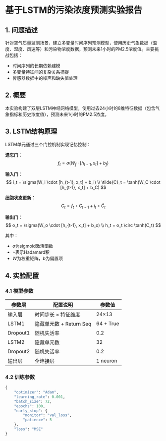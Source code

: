 # 基于LSTM的污染浓度预测实验报告

## 1. 问题描述
针对空气质量监测场景，建立多变量时间序列预测模型，使用历史气象数据（温度、湿度、风速等）和污染物浓度数据，预测未来1小时的PM2.5浓度值。主要挑战包括：
- 时间序列的长期依赖建模
- 多变量特征间的复杂关系捕捉
- 传感器数据中的噪声和缺失值处理

## 2. 概要
本实验构建了双层LSTM神经网络模型，使用过去24小时的8维特征数据（包含气象指标和历史浓度值），预测未来1小时的PM2.5浓度。

## 3. LSTM结构原理

LSTM单元通过三个门控机制实现记忆控制：

​**遗忘门**​：
$$ f_t = \sigma(W_f \cdot [h_{t-1}, x_t] + b_f) $$

​**输入门**​：
$$
i_t = \sigma(W_i \cdot [h_{t-1}, x_t] + b_i) \\
\tilde{C}_t = \tanh(W_C \cdot [h_{t-1}, x_t] + b_C)
$$

​**细胞状态更新**​：
$$ C_t = f_t \circ C_{t-1} + i_t \circ \tilde{C}_t $$

​**输出门**​：
$$
o_t = \sigma(W_o \cdot [h_{t-1}, x_t] + b_o) \\
h_t = o_t \circ \tanh(C_t)
$$

其中：
- $\sigma$为sigmoid激活函数
- $\circ$表示Hadamard积
- $W$为权重矩阵，$b$为偏置项



## 4. 实验配置
### 4.1 模型参数
| 参数层         | 配置说明                  | 参数值       |
|----------------|-------------------------|-------------|
| 输入层         | 时间步长 × 特征维度       | 24×13       |
| LSTM1          | 隐藏单元数 + Return Seq | 64 + True   |
| Dropout1       | 随机失活率               | 0.2         |
| LSTM2          | 隐藏单元数               | 32          |
| Dropout2       | 随机失活率               | 0.2         |
| 输出层         | 全连接层                 | 1 neuron    |

### 4.2 训练参数
```python
{
    "optimizer": "Adam",
    "learning_rate": 0.001,
    "batch_size": 72,
    "epochs": 100,
    "early_stop": {
        "monitor": "val_loss",
        "patience": 5
    },
    "loss": "MSE"
}
